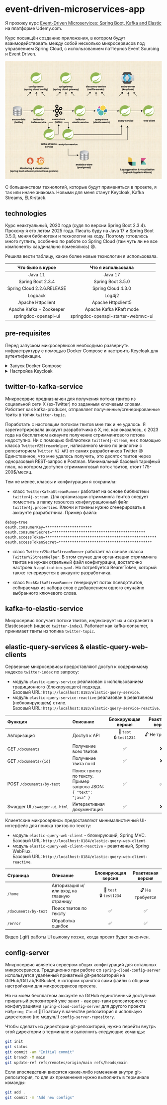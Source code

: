 # event-driven-microservices-app

Я прохожу курс
[Event-Driven Microservices: Spring Boot, Kafka and Elastic](https://www.udemy.com/course/event-driven-microservices-spring-boot-kafka-and-elasticsearch/)
на платформе Udemy.com.

Курс посвящён созданию приложения, в котором будут взаимодействовать между собой несколько микросервисов 
под управлением Spring Cloud, с использованием паттернов Event Sourcing и Event Driven.

![схема приложения](pictures/app-structure.jpg)

С большинством технологий, которые будут применяться в проекте, я так или иначе знакома. Новыми для меня станут 
Keycloak, Kafka Streams, ELK-stack.

## technologies

Курс неактуальный, 2020 года (судя по версии Spring Boot 2.3.4). Прохожу я его летом 2025 года. Писать буду
на Java 17 и Spring Boot 3.5.0, меняя библиотеки и технологии на ходу. Поэтому готовлюсь много гуглить,
особенно по работе со Spring Cloud (там чуть ли не все компоненты кардинально поменялись) :smile:.

Решила вести таблицу, какие более новые технологии я использовала.

| Что было в курсе | Что я использовала |
|:-:|:-:|
| Java 11 | Java 17 |
| Spring Boot 2.3.4 | Spring Boot 3.5.0 |
| Spring Cloud 2.2.6.RELEASE | Spring Cloud 4.3.0 |
| Logback | Log4j2 |
| Apache Httpclient | Apache Httpclient5 |
| Apache Kafka + Zookeeper | Apache Kafka KRaft mode |
| springdoc-openapi-ui | springdoc-openapi-starter-webmvc-ui |

## pre-requisites

Перед запуском микросервисов необходимо развернуть инфраструктуру с помощью Docker Compose и настроить Keycloak
для аутентификации.

<details>
<summary>Запуск Docker Compose</summary>
В терминале войти в директорию `docker-compose`, запустить контейнер, содержащий сервисы:

```bash
docker-compose up -d
```

Список запущенных сервисов:
| Сервис | Порт | Назначение |
|:-------|:----:|:-----------|
|Kafka Brokers | 9091-9093 | Брокеры сообщений |
| Schema Registry | 8181 | Реестр схем Avro |
| Elasticsearch | 9200 | NoSQL база данных для поиска и аналитики |
| Postgres | 5433 | База данных для Keycloak |
| Keycloak | 8080 | Сервер аутентификации |
</details>

<details>
<summary>Настройка Keycloak</summary>

1. В браузере войти в UI Keycloak (`http://localhost:8080/`) под учётными данными администратора:
- :key: `admin`
- :lock: `admin`

2. Создать realm (область/домен):
- левое меню: "Manage realms"
- выбрать "Create realm"
- в поле "Realm name" name ввести имя домена (например, `twitter-service-realm`) → "Create"

3. Настроить roles (уровни доступа):
- левое меню: "Realm roles"
- выбрать "Create role"
- в поле "Role name" ввести название роли для пользователя (например, `app_user_role`) → "Save"
- аналогичным способом создать роли для пользователя с расширенными привилегиями и администратора
(например, `app_super_user_role` и `app_admin_role`)

4. Создать groups (группы уровней доступа):
- левое меню: "Groups"
- выбрать "Create group"
- в поле "Name" ввести название группы для пользователей (например, `app_user_group`) → "Create"
- кликнуть на имя созданной группы → "Role mapping" → "Assign role" → "Realm roles" → выбрать 
соответствующую роль
- аналогично создать группы для привилегированных пользователей и администраторов (например,
`app_super_user_group` и `app_admin_group`), назначить им соответствующие роли

5. Создать users (пользователей):
- левое меню: "Users"
- выбрать "Create new user"
- в поле "Username" ввести имя пользователя (например, `app_user`) → "Join Groups" → выбрать соответствующую
группу → "Join" → "Create"
- выбрать "Credentials" → "Set password" → дважды ввести пароль пользователя, перевести "Temporary" 
в положение "Off" → "Save" → "Save password"
- аналогично создать администратора и пользователя с расширенными привилегиями (например, `app_admin` и 
`app_super_user`), включить их в соответствующие группы

6. Создать Client (клиента):
- левое меню: "Clients"
- выбрать "Create client", заполнить настройки нового клиента:
    - "Client ID" - `elastic-query-web-client`
    - "Client authentication" - перевести в положение "On"
    - "Home URL" - `http://localhost:8184/elastic-query-web-client`
    - "Valid Redirect URIs":
        - `http://localhost:8184/elastic-query-web-client/login/oauth2/code/keycloak`
        - `http://localhost:8184/elastic-query-web-client`
    - "Web origins" - `http://localhost:8184`
- сохранить клиента кнопкой "Save"

7. Настроить Mappers (мапперы):
- левое меню: "Clients"
- кликнуть на имя клиента → "Client scopes" → `elastic-query-web-client-dedicated` → "Add predefined mappers"
- найти маппер под названием "groups" → "Add"
- "Add mapper" → "By configuration" → выбрать "Audience" → в поле "Name" ввести  
`elastic-query-service` → "Save"
- "Add mapper" → "By configuration" → выбрать "User Session Note", заполнить настройки:
    - "Name" - client-id
    - "User Session Note" - clientID
    - "Token Claim Name" - clientID
- аналогично создать ещё два маппера "User Session Note" со следующими настройками:
    - "Name" - client-host, "User Session Note" - clientHost, "Token Claim Name" - clientHost
    - "Name" - client-ip, "User Session Note" - clientIPAddress, "Token Claim Name" - clientIPAddress

8. Настроить Client Scopes (области доступов клиентов):
- левое меню: "Client scopes"
- выбрать "Create client scope", заполнить настройки:
  - "Name" - ввести название роли для пользователя (например, `app_user_role`)
  - "Type" - из выпадающего меню выбрать "Default"
- сохранить область доступа кнопкой "Save"
- перейти на вкладку "Scope" → "Assign role" → "Realm roles" → выбрать ранее созданную роль пользователя
→ "Assign"
- аналогично создать области доступов для администратора и привилегированного пользователя (например,
`app_admin_role` и `app_super_user_role`), назначить им соответствующие роли

9. Создать ещё одного Client (клиента):
- левое меню: "Clients"
- выбрать "Create client", заполнить настройки:
  - "Client ID" - `elastic-query-service`
  - "Client authentication" - перевести в положение "On"
  - "Valid Redirect URIs" - `http://localhost:8184/elastic-query-service/login/oauth2/code/keycloak`
- сохранить клиента кнопкой "Save"
- добавить мапперы, аналогичные описанным в пункте 7:
  - маппер "groups"
  - три маппера "User Session Note"
  - два маппера "Audience" с полями "Name":
    - `kafka-streams-service`
    - `analytics-service`
</details>

## twitter-to-kafka-service

Микросервис предназначен для получения потока твитов из социальной сети X (ex-Twitter) по заданным ключевым
словам. Работает как kafka-producer, отправляет полученные/сгенерированные твиты в топик `twitter-topic`.

Поработать с настоящим потоком твитов мне так и не удалось. Я зарегистрировала аккаунт разработчика в 
X, но, как оказалось, с 2023 года на бесплатном аккаунте получение стриммингового потока 
недоступно. Ни с помощью библиотеки `twitter4j-stream`, ни с помощью класса `TwitterV2StreamHelper`, 
написанного мною по аналогии с репозиторием `Twitter V2 API` от самих разработчиков Twitter :angry: 
Единственное, что мне удалось получить, это десяток твитов через одноразовый REST-запрос в Postman. 
Минимальный базовый тарифный план, на котором доступен стримминговый поток твитов, стоит 175-200$/месяц.

Тем не менее, классы и конфигурации я сохранила:

- класс `TwitterKafkaStreamRunner` работает на основе библиотеки `twitter4j-stream`. Для организации 
стримминга твитов следует поместить в папку resources конфигурационный файл `twitter4j.properties`. 
Ключи и токены нужно сгенерировать в аккаунте разработчика. Пример файла:

```properties
debug=true
oauth.consumerKey=*********************
oauth.consumerSecret=******************************************
oauth.accessToken=**************************************************
oauth.accessTokenSecret=******************************************
```

- класс `TwitterV2KafkaStreamRunner` работает на основе класса `TwitterV2StreamHelper`. В этом случае
для организации стримминга твитов не нужен отдельный файл конфигурации, достаточно настроек в
`application.yaml`. Но потребуется BearerToken, который также генерируется в аккаунте разработчика.

- класс `MockKafkaStreamRunner` генерирует поток псевдотвитов, собираемых из набора слов с добавлением 
одного случайно выбранного ключевого слова.

## kafka-to-elastic-service

Микросервис получает потоки твитов, индексирует их и сохраняет в Elasticsearch (индекс `twitter-index`).
Работает как kafka-consumer, принимает твиты из топика `twitter-topic`.

## elastic-query-services & elastic-query-web-clients

Серверные микросервисы предоставляют доступ к содержимому индекса `twitter-index` по запросу:
- модуль `elastic-query-service` реализован с использованием традиционного (блокирующего) подхода.  
Базовый URL: `http://localhost:8183/elastic-query-service`.
- модуль `elastic-query-service-reactive` реализован в реактивном (неблокирующем) стиле.  
Базовый URL: `http://localhost:8183/elastic-query-service-reactive`.

| Функция                                 | Описание                                                                      |               Блокирующая версия               |        Реактивная версия        |
|:----------------------------------------|:------------------------------------------------------------------------------|:----------------------------------------------:|:-------------------------------:|
| Авторизация                             | Доступ к API                                                                  | :key:&nbsp;`test` <br/> :lock:&nbsp;`test1234` | :unlock:&nbsp;Не&nbsp;требуется |
| GET `/documents`                        | Получение всех твитов                                                         |               :white_check_mark:               |               :x:               |
| GET `/documents/{id}`                   | Получение твита по id                                                         |               :white_check_mark:               |               :x:               |
| POST&nbsp;`/documents/by‑text`          | Поиск твитов по тексту. <br/> Пример запроса JSON: <br/> `{ "text": "java" }` |               :white_check_mark:               |       :white_check_mark:        |
| Swagger&nbsp;UI&nbsp;`/swagger‑ui.html` | Интерактивная документация                                                    |               :white_check_mark:               |               :x:               |
 
Клиентские микросервисы предоставляют минималистичный UI-интерфейс для поиска твитов по тексту:
- модуль `elastic-query-web-client` - блокирующий, Spring MVC.  
Базовый URL: `http://localhost:8184/elastic-query-web-client`.
- модуль `elastic-query-web-client-reactive` - реактивный, Spring WebFlux.  
Базовый URL: `http://localhost:8184/elastic-query-web-client-reactive`.

| Страница             | Описание                                   |               Блокирующая версия               |   Реактивная версия   |
|:---------------------|:-------------------------------------------|:----------------------------------------------:|:---------------------:|
| `/home`              | Авторизация и/или вход на главную страницу | :key:&nbsp;`test` <br/> :lock:&nbsp;`test1234` | :unlock: Не требуется |
| `/documents/by‑text` | Поиск твитов по тексту                     |               :white_check_mark:               |  :white_check_mark:   |
| `/error`             | Обработка ошибок                           |               :white_check_mark:               |  :white_check_mark:   |                                                                              

Видео (.gif) работы UI выложу позже, когда проект будет закончен.

## config-server

Микросервис является сервером общих конфигураций для остальных микросервисов. Традиционно при работе со
`spring-cloud-config-server` используется удалённый приватный git-репозиторий на GitHub/GitLab/BitBucket,
в котором хранятся сами файлы с общими настройками для микросервисов проекта.

Но на моём бесплатном аккаунте на GitHub единственный доступный приватный репозиторий уже занят -
как раз-таки репозиторием с конфигурациями `spring-cloud-config-server` для другого проекта на`Spring Cloud`
:slightly_smiling_face:	Поэтому в качестве репозитория я использую директорию (не модуль!)
`config-server-repository`.

Чтобы сделать из директории git-репозиторий, нужно перейти внутрь этой директории в терминале и выполнить
следующие команды:
```bash
git init
git status
git commit -am "Initial commit"
git branch -M main
git update-ref refs/remotes/origin/main refs/heads/main
```
Если впоследствии вносятся какие-либо изменения внутри git-репозитория, то для их применения нужно выполнить
в терминале команды:
```bash
git add .
git commit -m "Add new configs"
```

